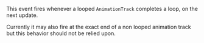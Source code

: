 This event fires whenever a looped `AnimationTrack` completes a loop, on the next update.

Currently it may also fire at the exact end of a non looped animation track but this behavior should not be relied upon.